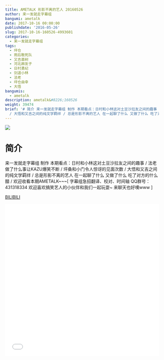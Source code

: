 ```yaml
---
title: AMETALK 形影不离的艺人 20160526
author: 来一发就走字幕组
bangumi: ametalk
date: 2017-10-16 00:00:00
publishdate: '2016-05-26'
slug: 2017-10-16-160526-4993601
categories:
  - 来一发就走字幕组
tags:
  - 坪仓
  - 雨后敢死队
  - 又吉直树
  - 河北麻友子
  - 日村勇纪
  - 剑道小林
  - 法老
  - 坪仓由幸
  - 大悟
bangumis:
  - ametalk
description: ametalk&#8226;160526
weight: 39474
brief: '# 简介 来一发就走字幕组 制作 本期看点：日村和小林这对土豆沙拉友之间的趣事 / 法老做了什么事让KAZU爆笑不断 / 坪桑和小门令人惊讶的见面次数
  / 大悟和又吉之间的纯文学羁绊 / 总是形影不离的艺人 在一起聊了什么 又做了什么 吃了对方的什么醋 / 欢迎收看本期AMETALK~~~'
---
```


![](https://i.imgur.com/82INlIB.jpg)

# 简介  
来一发就走字幕组 制作 本期看点：日村和小林这对土豆沙拉友之间的趣事 / 法老做了什么事让KAZU爆笑不断 / 坪桑和小门令人惊讶的见面次数 / 大悟和又吉之间的纯文学羁绊 / 总是形影不离的艺人 在一起聊了什么 又做了什么 吃了对方的什么醋 / 欢迎收看本期AMETALK~~~[ 字幕组急招翻译、校对、时间轴   QQ群号：431318334 欢迎喜欢搞笑艺人的小伙伴和我们一起玩耍~ 来聊天也好噢www ]

  [BILIBILI](https://www.bilibili.com/video/av4993601/)


<div class="vcontainer">  <iframe class='video' src="//www.bilibili.com/blackboard/player.html?aid=4993601" width="100%" height="500" frameborder="0" allowfullscreen="allowfullscreen"></iframe></div>
